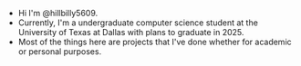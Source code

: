 - Hi I'm @hillbilly5609.
- Currently, I'm a undergraduate computer science student at the University of Texas at Dallas with plans to graduate in 2025.
- Most of the things here are projects that I've done whether for academic or personal purposes.

